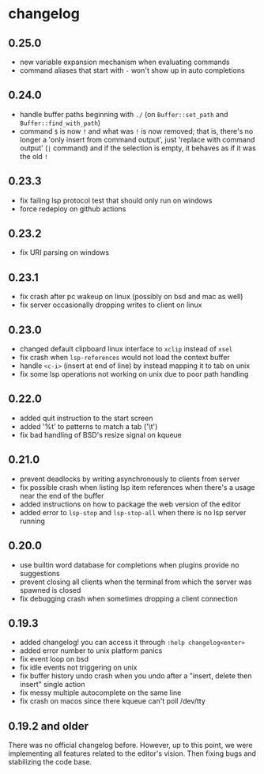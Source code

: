# changelog

## 0.25.0
- new variable expansion mechanism when evaluating commands
- command aliases that start with `-` won't show up in auto completions

## 0.24.0
- handle buffer paths beginning with `./` (on `Buffer::set_path` and `Buffer::find_with_path`)
- command `$` is now `!` and what was `!` is now removed; that is, there's no longer a 'only insert from command output', just 'replace with command output' (`|` command) and if the selection is empty, it behaves as if it was the old `!`

## 0.23.3
- fix failing lsp protocol test that should only run on windows
- force redeploy on github actions

## 0.23.2
- fix URI parsing on windows

## 0.23.1
- fix crash after pc wakeup on linux (possibly on bsd and mac as well)
- fix server occasionally dropping writes to client on linux

## 0.23.0
- changed default clipboard linux interface to `xclip` instead of `xsel`
- fix crash when `lsp-references` would not load the context buffer
- handle `<c-i>` (insert at end of line) by instead mapping it to tab on unix
- fix some lsp operations not working on unix due to poor path handling

## 0.22.0
- added quit instruction to the start screen
- added '%t' to patterns to match a tab ('\t')
- fix bad handling of BSD's resize signal on kqueue

## 0.21.0
- prevent deadlocks by writing asynchronously to clients from server
- fix possible crash when listing lsp item references when there's a usage near the end of the buffer
- added instructions on how to package the web version of the editor
- added error to `lsp-stop` and `lsp-stop-all` when there is no lsp server running

## 0.20.0
- use builtin word database for completions when plugins provide no suggestions
- prevent closing all clients when the terminal from which the server was spawned is closed
- fix debugging crash when sometimes dropping a client connection

## 0.19.3
- added changelog! you can access it through `:help changelog<enter>`
- added error number to unix platform panics
- fix event loop on bsd
- fix idle events not triggering on unix
- fix buffer history undo crash when you undo after a "insert, delete then insert" single action
- fix messy multiple autocomplete on the same line
- fix crash on macos since there kqueue can't poll /dev/tty

## 0.19.2 and older
There was no official changelog before.
However, up to this point, we were implementing all features related to the editor's vision.
Then fixing bugs and stabilizing the code base.
